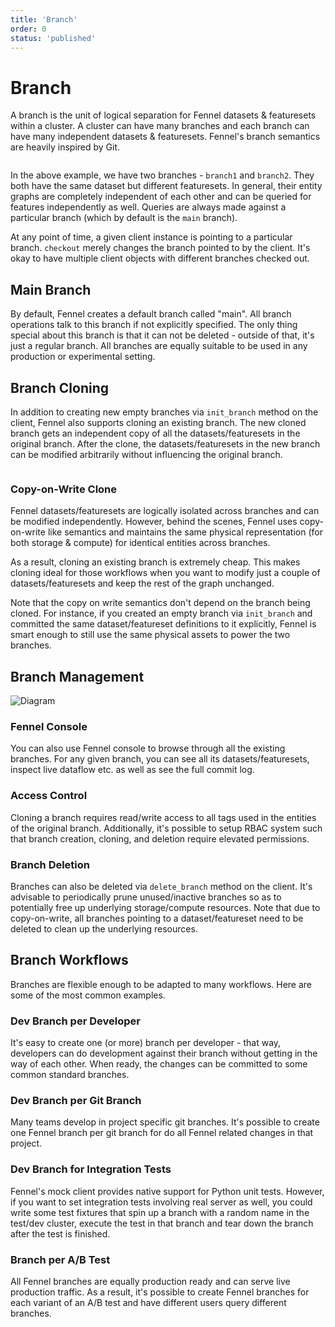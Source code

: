 ```yaml
---
title: 'Branch'
order: 0
status: 'published'
---
```


# Branch

A branch is the unit of logical separation for Fennel datasets &
featuresets within a cluster. A cluster can have many branches and each branch
can have many independent datasets & featuresets. Fennel's branch semantics are 
heavily inspired by Git.

<pre snippet="concepts/branch#basic" message="Managing multiple branches"></pre>

In the above example, we have two branches - `branch1` and `branch2`. They both
have the same dataset but different featuresets. In general, their entity 
graphs are completely independent of each other and can be queried for features
independently as well. Queries are always made against a particular branch 
(which by default is the `main` branch).

At any point of time, a given client instance is pointing to a particular branch.
`checkout` merely changes the branch pointed to by the client. It's okay to have
multiple client objects with different branches checked out.

## Main Branch
By default, Fennel creates a default branch called "main". All branch operations
talk to this branch if not explicitly specified. The only thing special
about this branch is that it can not be deleted - outside of that, it's just a 
regular branch. All branches are equally suitable to be used in any production or
experimental setting.

## Branch Cloning
In addition to creating new empty branches via `init_branch` method on the client,
Fennel also supports cloning an existing branch. The new cloned branch gets an
independent copy of all the datasets/featuresets in the original branch. After
the clone, the datasets/featuresets in the new branch can be modified arbitrarily
without influencing the original branch.

<pre snippet="concepts/branch#clone" 
    message="Cloning branch1 into a new branch branch2">
</pre>

### Copy-on-Write Clone
Fennel datasets/featuresets are logically isolated across branches and can
be modified independently. However, behind the scenes, Fennel uses copy-on-write 
like semantics and maintains the same physical representation (for both storage & 
compute) for identical entities across branches.

As a result, cloning an existing branch is extremely cheap. This makes cloning
ideal for those workflows when you want to modify just a couple of datasets/featuresets
and keep the rest of the graph unchanged.

Note that the copy on write semantics don't depend on the branch being cloned. 
For instance, if you created an empty branch via `init_branch` and committed the
same dataset/featureset definitions to it explicitly, Fennel is smart enough to 
still use the same physical assets to power the two branches.

## Branch Management

![Diagram](/assets/list_branch.png)

### Fennel Console
You can also use Fennel console to browse through all the existing branches. For
any given branch, you can see all its datasets/featuresets, inspect live dataflow 
etc. as well as see the full commit log.


### Access Control
Cloning a branch requires read/write access to all tags used in the entities of
the original branch. Additionally, it's possible to setup RBAC system such that 
branch creation, cloning, and deletion require elevated permissions.

### Branch Deletion
Branches can also be deleted via `delete_branch` method on the client. It's advisable
to periodically prune unused/inactive branches so as to potentially free up 
underlying storage/compute resources. Note that due to copy-on-write, all branches
pointing to a dataset/featureset need to be deleted to clean up the underlying
resources.

## Branch Workflows

Branches are flexible enough to be adapted to many workflows. Here are some of
the most common examples.

### Dev Branch per Developer
It's easy to create one (or more) branch per developer - that way, developers can
do development against their branch without getting in the way of each other. When
ready, the changes can be committed to some common standard branches.

### Dev Branch per Git Branch
Many teams develop in project specific git branches. It's possible to create one
Fennel branch per git branch for do all Fennel related changes in that project.

### Dev Branch for Integration Tests
Fennel's mock client provides native support for Python unit tests. However, if
you want to set integration tests involving real server as well, you could write
some test fixtures that spin up a branch with a random name in the test/dev cluster,
execute the test in that branch and tear down the branch after the test is finished.

### Branch per A/B Test
All Fennel branches are equally production ready and can serve live production
traffic. As a result, it's possible to create Fennel branches for each variant of
an A/B test and have different users query different branches.

